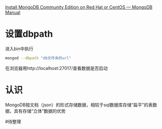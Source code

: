 [Install MongoDB Community Edition on Red Hat or CentOS — MongoDB Manual](https://www.mongodb.com/docs/manual/tutorial/install-mongodb-on-red-hat/)

# 设置dbpath
进入bin中执行
```bash
mongod --dbpath "db文件夹的url"
```
在浏览器用http://localhost:27017/查看数据是否启动

# 认识
MongoDB按文档（json）的形式存储数据，相较于sql数据库存储“扁平”的表数据，具有存储“立体”数据的优势

#待整理